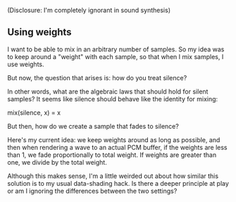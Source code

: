 (Disclosure: I'm completely ignorant in sound synthesis)

## Using weights

I want to be able to mix in an arbitrary number of samples. So my idea
was to keep around a "weight" with each sample, so that when I mix samples,
I use weights.

But now, the question that arises is: how do you treat silence? 

In other words, what are the algebraic laws that should hold for
silent samples? It seems like silence should behave like the identity
for mixing:

mix(silence, x) = x

But then, how do we create a sample that fades to silence?

Here's my current idea: we keep weights around as long as possible,
and then when rendering a wave to an actual PCM buffer, if the weights
are less than 1, we fade proportionally to total weight. If weights
are greater than one, we divide by the total weight.

Although this makes sense, I'm a little weirded out about how similar
this solution is to my usual data-shading hack. Is there a deeper
principle at play or am I ignoring the differences between the two
settings?


